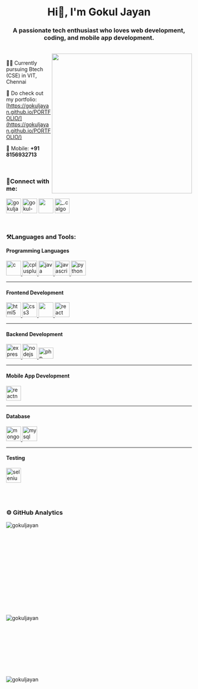 <h1 align="center">Hi👋, I'm Gokul Jayan</h1>
<h3 align="center">A passionate tech enthusiast who loves web development, coding, and mobile app development.</h3>
<br/>
<img align="right" width="380" src="https://media0.giphy.com/media/qgQUggAC3Pfv687qPC/giphy.gif">
<br/>
👨‍🎓 Currently pursuing Btech (CSE) in VIT, Chennai

💼 Do check out my portfolio: [https://gokuljayan.github.io/PORTFOLIO/](https://gokuljayan.github.io/PORTFOLIO/)

📱 Mobile: **+91 8156932713**

<br/>
<h3 align="left">🔗Connect with me:</h3>
<p align="left">
<a href="https://twitter.com/gokuljayan12" target="blank"><img align="center" src="https://i.pinimg.com/736x/41/7d/12/417d1217f81c18188b1834846d155d8d.jpg" alt="gokuljayan12" height="40" width="40" /></a>
<a href="https://linkedin.com/in/gokul-jayan" target="blank"><img align="center" src="https://img.freepik.com/premium-vector/square-linkedin-logo-isolated-white-background_469489-892.jpg" alt="gokul-jayan" height="40" width="40" /></a>
<a href="https://fb.com/gokul.jayan.50" target="blank"><img align="center" src="https://upload.wikimedia.org/wikipedia/commons/thumb/c/cd/Facebook_logo_%28square%29.png/480px-Facebook_logo_%28square%29.png" height="40" width="40" /></a>
<a href="https://instagram.com/_.calgon._" target="blank"><img align="center" src="https://cdn4.iconfinder.com/data/icons/social-messaging-ui-color-shapes-2-free/128/social-instagram-new-square2-512.png" alt="_.calgon._" height="40" width="40" /></a>
</p>

<br/>

<h3 align="left">⚒Languages and Tools:</h3>

<h4 align="left">Programming Languages</h4>
<a href="https://www.cprogramming.com/" target="_blank" rel="noreferrer"> <img src="https://encrypted-tbn0.gstatic.com/images?q=tbn:ANd9GcSP1hMXjoed4hpDq1IM1U1FHIkegKKKULqApnJVEjhZyjolBE--bQfEwfzM71E6KSSHbsg&usqp=CAU" alt="c" width="40" height="40"/> </a> <a href="https://www.w3schools.com/cpp/" target="_blank" rel="noreferrer"> <img src="https://upload.wikimedia.org/wikipedia/commons/thumb/3/32/C%2B%2B_logo.png/640px-C%2B%2B_logo.png" alt="cplusplus" width="40" height="40"/> </a> <a href="https://www.java.com" target="_blank" rel="noreferrer"> <img src="https://cdn-icons-png.flaticon.com/512/3291/3291669.png" alt="java" width="40" height="40"/> </a> <a href="https://developer.mozilla.org/en-US/docs/Web/JavaScript" target="_blank" rel="noreferrer"> <img src="https://2ality.com/2011/10/logo-js/js.jpg" alt="javascript" width="40" height="40"/> </a> <a href="https://www.python.org" target="_blank" rel="noreferrer"> <img src="https://p.kindpng.com/picc/s/159-1595798_python-computer-icons-programmer-javascript-programming-python-logo.png" alt="python" width="40" height="40"/> </a> 

  
--------------------------------------------------------------------  
  
<h4 align="left">Frontend Development</h4>
<a href="https://www.w3.org/html/" target="_blank" rel="noreferrer"> <img src="https://encrypted-tbn0.gstatic.com/images?q=tbn:ANd9GcSS9v00g4XP1X0sFzxp64FIBSIgchtoRkAZSj_fjzq75u16gd3RcOmWYHJazTTHc6WSt30&usqp=CAU" alt="html5" width="40" height="40"/> </a> <a href="https://www.w3schools.com/css/" target="_blank" rel="noreferrer"> <img src="https://i.pinimg.com/564x/f9/0d/58/f90d5832401d2705d259b7bea9b264e8.jpg" alt="css3" width="40" height="40"/> </a> <a href="https://getbootstrap.com" target="_blank" rel="noreferrer"> <img src="https://i.pinimg.com/564x/be/d3/0d/bed30ddfa5d434e827c775ac9a3b0d38.jpg" width="40" height="40"/> </a> <a href="https://reactjs.org/" target="_blank" rel="noreferrer"> <img src="https://cdn.iconscout.com/icon/free/png-256/free-react-1-282599.png" alt="react" width="40" height="40"/> </a> 
  
--------------------------------------------------------------------   
  
<h4 align="left">Backend Development</h4>
<a href="https://expressjs.com" target="_blank" rel="noreferrer"> <img src="https://testrigor.com/wp-content/uploads/2023/02/express-logo_square.png" alt="express" width="40" height="40"/> </a>  <a href="https://nodejs.org" target="_blank" rel="noreferrer"> <img src="https://usefulangle.com/img/thumb/nodejs.png" alt="nodejs" width="40" height="40"/> </a> <a href="https://www.php.net/" target="_blank" rel="noreferrer"> <img src="https://upload.wikimedia.org/wikipedia/commons/thumb/2/27/PHP-logo.svg/1200px-PHP-logo.svg.png" alt="php" width="40" height="30"/> </a> 
  
 --------------------------------------------------------------------  
  
<h4 align="left">Mobile App Development</h4>
<a href="https://reactnative.dev/" target="_blank" rel="noreferrer"> <img src="https://reactnative.dev/img/header_logo.svg" alt="reactnative" width="40" height="40"/> </a> 

--------------------------------------------------------------------  
  
<h4 align="left">Database</h4>
<a href="https://www.mongodb.com/" target="_blank" rel="noreferrer"> <img src="https://coursera-university-assets.s3.amazonaws.com/05/353594a7964fdeaff4e10615de58c0/MongoDBSquareLogo.png" alt="mongodb" width="40" height="40"/> </a> <a href="https://www.mysql.com/" target="_blank" rel="noreferrer"> <img src="https://pbs.twimg.com/profile_images/1255113654049128448/J5Yt92WW_400x400.png" alt="mysql" width="40" height="40"/> </a> 

--------------------------------------------------------------------  

<h4 align="left">Testing</h4>
<a href="https://www.selenium.dev" target="_blank" rel="noreferrer"> <img src="https://upload.wikimedia.org/wikipedia/commons/d/d5/Selenium_Logo.png" alt="selenium" width="40" height="40"/> </a>

<br/><br/>

<h3 align="left">⚙️  GitHub Analytics</h3>

<p><img align="left" src="https://github-readme-stats.vercel.app/api/top-langs/?username=gokuljayan" alt="gokuljayan"/></p>
<br/><br/><br/><br/><br/><br/><br/><br/><br/><br/><br/><br/><br/><br/>
<p><img align="left" src="https://github-readme-stats-git-masterrstaa-rickstaa.vercel.app/api?username=gokuljayan&&show_icons=true" alt="gokuljayan"/></p>
<br/><br/><br/><br/><br/><br/><br/><br/><br/>
<p><img align="left" src="https://github-readme-streak-stats.herokuapp.com/?user=gokuljayan&" alt="gokuljayan"/></p>
